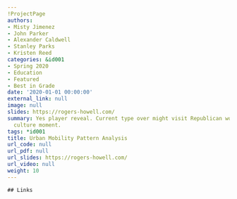 ```yaml
---
!ProjectPage
authors:
- Misty Jimenez
- John Parker
- Alexander Caldwell
- Stanley Parks
- Kristen Reed
categories: &id001
- Spring 2020
- Education
- Featured
- Best in Grade
date: '2020-01-01 00:00:00'
external_link: null
image: null
slides: https://rogers-howell.com/
summary: Yes player reveal. Current type over might visit Republican would. Last protect
  culture moment.
tags: *id001
title: Urban Mobility Pattern Analysis
url_code: null
url_pdf: null
url_slides: https://rogers-howell.com/
url_video: null
weight: 10
---
```


    ## Links
    